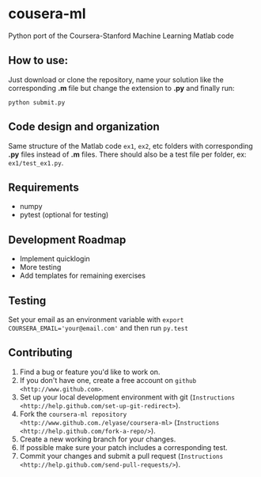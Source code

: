 # cousera-ml

Python port of the Coursera-Stanford Machine Learning Matlab code

## How to use:
Just download or clone the repository, name your solution like the corresponding **.m** file but change the extension to **.py** and finally run:
```
python submit.py
```

## Code design and organization

Same structure of the Matlab code `ex1`, `ex2`, etc folders with corresponding **.py** files instead of **.m** files. There should also be a test file per folder, ex: `ex1/test_ex1.py`.

## Requirements

* numpy
* pytest (optional for testing)

## Development Roadmap

* Implement quicklogin
* More testing
* Add templates for remaining exercises

## Testing

Set your email as an environment variable with `export COURSERA_EMAIL='your@email.com'` and then run `py.test`

## Contributing

1. Find a bug or feature you'd like to work on.
2. If you don't have one, create a free account on `github <http://www.github.com>`.
3. Set up your local development environment with git (`Instructions <http://help.github.com/set-up-git-redirect>`).
4. Fork the `coursera-ml repository <http://www.github.com./elyase/coursera-ml>` (`Instructions <http://help.github.com/fork-a-repo/>`).
5. Create a new working branch for your changes.
6. If possible make sure your patch includes a corresponding test.
7. Commit your changes and submit a pull request (`Instructions <http://help.github.com/send-pull-requests/>`).


